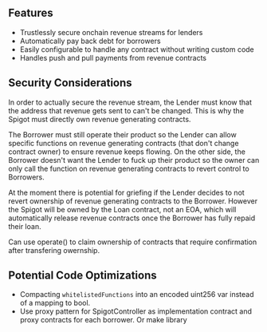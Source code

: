 ## Features
- Trustlessly secure onchain revenue streams for lenders
- Automatically pay back debt for borrowers
- Easily configurable to handle any contract without writing custom code
- Handles push and pull payments from revenue contracts


## Security Considerations
In order to actually secure the revenue stream, the Lender must know that the address that revenue gets sent to can't be changed. This is why the Spigot must directly own revenue generating contracts.

The Borrower must still operate their product so the Lender can allow specific functions on revenue generating contracts (that don't change contract owner) to ensure revenue keeps flowing. On the other side, the Borrower doesn't want the Lender to fuck up their product so the owner can only call the function on revenue generating contracts to revert control to Borrowers.

At the moment there is potential for griefing if the Lender decides to not revert ownership of revenue generating contracts to the Borrower. However the Spigot will be owned by the Loan contract, not an EOA, which will automatically release revenue contracts once the Borrower has fully repaid their loan.

Can use operate() to claim ownership of contracts that require confirmation after transfering owernship.

## Potential Code Optimizations
- Compacting `whitelistedFunctions` into an encoded uint256 var instead of a mapping to bool.
- Use proxy pattern for SpigotController as implementation contract and proxy contracts for each borrower. Or make library
